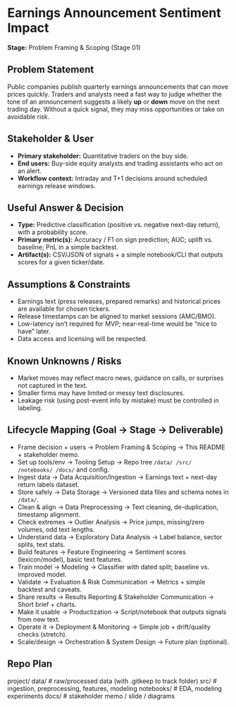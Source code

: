# Earnings Announcement Sentiment Impact

**Stage:** Problem Framing & Scoping (Stage 01)  

## Problem Statement
Public companies publish quarterly earnings announcements that can move prices quickly. Traders and analysts need a fast way to judge whether the tone of an announcement suggests a likely **up** or **down** move on the next trading day. Without a quick signal, they may miss opportunities or take on avoidable risk.

## Stakeholder & User
- **Primary stakeholder:** Quantitative traders on the buy side.
- **End users:** Buy-side equity analysts and trading assistants who act on an alert.
- **Workflow context:** Intraday and T+1 decisions around scheduled earnings release windows.

## Useful Answer & Decision
- **Type:** Predictive classification (positive vs. negative next-day return), with a probability score.
- **Primary metric(s):** Accuracy / F1 on sign prediction; AUC; uplift vs. baseline; PnL in a simple backtest.
- **Artifact(s):** CSV/JSON of signals + a simple notebook/CLI that outputs scores for a given ticker/date.

## Assumptions & Constraints
- Earnings text (press releases, prepared remarks) and historical prices are available for chosen tickers.
- Release timestamps can be aligned to market sessions (AMC/BMO).
- Low-latency isn’t required for MVP; near-real-time would be “nice to have” later.
- Data access and licensing will be respected.

## Known Unknowns / Risks
- Market moves may reflect macro news, guidance on calls, or surprises not captured in the text.
- Smaller firms may have limited or messy text disclosures.
- Leakage risk (using post-event info by mistake) must be controlled in labeling.

## Lifecycle Mapping (Goal → Stage → Deliverable)
- Frame decision + users → Problem Framing & Scoping → This README + stakeholder memo.
- Set up tools/env → Tooling Setup → Repo tree `/data/ /src/ /notebooks/ /docs/` and config.
- Ingest data → Data Acquisition/Ingestion → Earnings text + next-day return labels dataset.
- Store safely → Data Storage → Versioned data files and schema notes in `/data/`.
- Clean & align → Data Preprocessing → Text cleaning, de-duplication, timestamp alignment.
- Check extremes → Outlier Analysis → Price jumps, missing/zero volumes, odd text lengths.
- Understand data → Exploratory Data Analysis → Label balance, sector splits, text stats.
- Build features → Feature Engineering → Sentiment scores (lexicon/model), basic text features.
- Train model → Modeling → Classifier with dated split; baseline vs. improved model.
- Validate → Evaluation & Risk Communication → Metrics + simple backtest and caveats.
- Share results → Results Reporting & Stakeholder Communication → Short brief + charts.
- Make it usable → Productization → Script/notebook that outputs signals from new text.
- Operate it → Deployment & Monitoring → Simple job + drift/quality checks (stretch).
- Scale/design → Orchestration & System Design → Future plan (optional).

## Repo Plan
project/
data/ # raw/processed data (with .gitkeep to track folder)
src/ # ingestion, preprocessing, features, modeling
notebooks/ # EDA, modeling experiments
docs/ # stakeholder memo / slide / diagrams